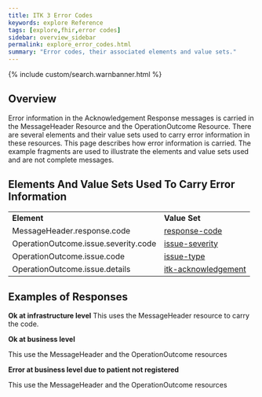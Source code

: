 ```yaml
---
title: ITK 3 Error Codes
keywords: explore Reference
tags: [explore,fhir,error codes]
sidebar: overview_sidebar
permalink: explore_error_codes.html
summary: "Error codes, their associated elements and value sets."
---
```


{% include custom/search.warnbanner.html %}

## Overview ##

Error information in the Acknowledgement Response messages is carried in the MessageHeader Resource and the OperationOutcome Resource. There are several elements and their value sets used to carry error information in these resources. This page describes how error information is carried. The example fragments are used to illustrate the elements and value sets used and are not complete messages. 

## Elements And Value Sets Used To Carry Error Information ##


<table width="100%">
    <tr>
        <td>
            <b>Element</b>
        </td>
        <td>
            <b>Value Set</b>
        </td>
    </tr>
    <tr>
        <td>
            MessageHeader.response.code
        </td>
        <td>
            <a href="http://hl7.org/fhir/STU3/valueset-response-code.html" target="_blank">response-code</a>
        </td>
    </tr>
    <tr>
        <td>
            OperationOutcome.issue.severity.code
        </td>
        <td>
                 <a href="http://hl7.org/fhir/STU3/valueset-issue-severity.html" target="_blank">issue-severity</a>
        </td>
    </tr>
	<tr>
        <td>
            OperationOutcome.issue.code
        </td>
        <td>
                 <a href="http://hl7.org/fhir/STU3/valueset-issue-type.html" target="_blank">issue-type</a>
        </td>
    </tr>
	<tr>
        <td>
            OperationOutcome.issue.details
        </td>
        <td>
                 <a href="https://fhir.nhs.uk/ValueSet/itk-acknowledgement-1" target="_blank">itk-acknowledgement</a>
        </td>
    </tr>


</table>

## Examples of Responses ##

**Ok at infrastructure level**
This uses the MessageHeader resource to carry the code.

<script src="https://gist.github.com/unicorn150161/d70e5115e1bc1def9ac9111152674c09.js"></script>

**Ok at business level**

This use the MessageHeader and the OperationOutcome resources

<script src="https://gist.github.com/unicorn150161/8a49f03fa0fffffb5449b2863c6a27fb.js"></script>

**Error at business level due to patient not registered**

This use the MessageHeader and the OperationOutcome resources

<script src="https://gist.github.com/unicorn150161/1d1f6c626ed0676aab082fa53556906c.js"></script>


